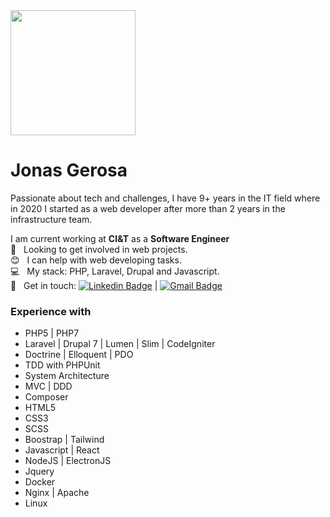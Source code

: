 
<img width="auto" height="200px" src="https://avatars.githubusercontent.com/u/45967173?s=460&u=66d326b008fc15dc889411876db17da2677e6816&v=4">

# Jonas Gerosa

Passionate about tech and challenges, I have 9+ years in the IT field where in 2020 I started as a web developer after more than 2 years in the infrastructure team.

I am current working at **CI&T** as a **Software Engineer**
 <br/> :purple_heart: &nbsp; Looking to get involved in web projects.
 <br/> :blush: &nbsp; I can help with web developing tasks.
 <br/> :computer: &nbsp; My stack: PHP, Laravel, Drupal and Javascript. 
 <br/> :email: &nbsp; Get in touch: [![Linkedin Badge](https://img.shields.io/badge/-JonasGerosa-blue?style=flat-square&logo=Linkedin&logoColor=white&link=https://www.linkedin.com/in/jonas-gerosa-it/)](https://www.linkedin.com/in/jonas-gerosa-it/) 
| 
[![Gmail Badge](https://img.shields.io/badge/-ti.jonas361@gmail.com-c14438?style=flat-square&logo=Gmail&logoColor=white&link=mailto:ti.jonas361@gmail.com)](mailto:ti.jonas361@gmail.com)

### Experience with
* PHP5 | PHP7
* Laravel | Drupal 7 | Lumen | Slim | CodeIgniter
* Doctrine | Elloquent | PDO
* TDD with PHPUnit
* System Architecture
* MVC | DDD
* Composer
* HTML5
* CSS3
* SCSS
* Boostrap | Tailwind
* Javascript | React
* NodeJS | ElectronJS
* Jquery
* Docker
* Nginx | Apache
* Linux
